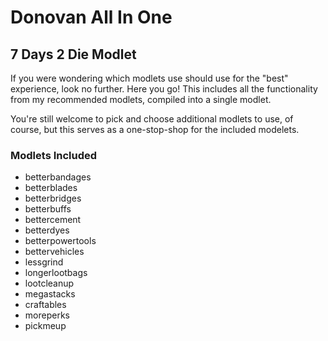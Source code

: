 # Donovan All In One

## 7 Days 2 Die Modlet

If you were wondering which modlets use should use for the "best" experience, look no further. Here you go!
This includes all the functionality from my recommended modlets, compiled into a single modlet.

You're still welcome to pick and choose additional modlets to use, of course, but this serves as a one-stop-shop for the included modelets.

### Modlets Included

- betterbandages
- betterblades
- betterbridges
- betterbuffs
- bettercement
- betterdyes
- betterpowertools
- bettervehicles
- lessgrind
- longerlootbags
- lootcleanup
- megastacks
- craftables
- moreperks
- pickmeup
